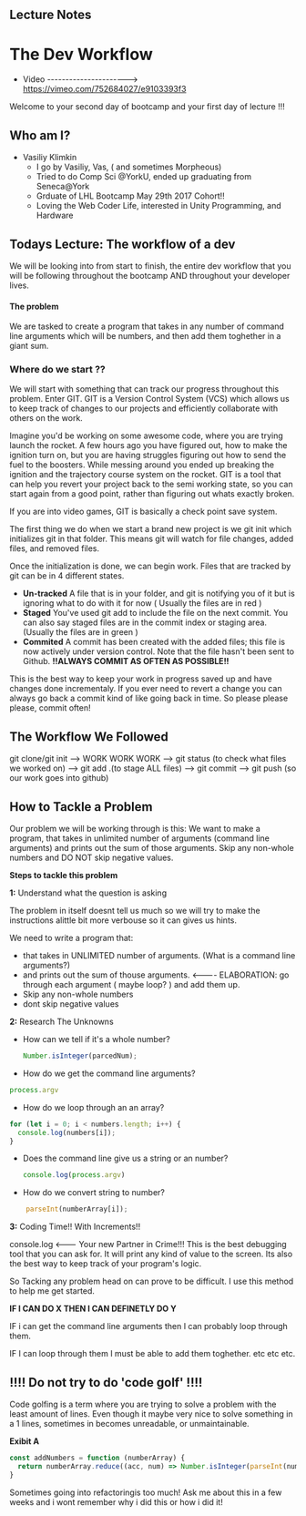 ## Lecture Notes

# The Dev Workflow
- Video ----------------------> https://vimeo.com/752684027/e9103393f3

Welcome to your second day of bootcamp and your first day of lecture !!!

## Who am I?
- Vasiliy Klimkin
  - I go by Vasiliy, Vas, ( and sometimes Morpheous)
  - Tried to do Comp Sci @YorkU, ended up graduating from Seneca@York
  - Grduate of LHL Bootcamp May 29th 2017 Cohort!!
  - Loving the Web Coder Life, interested in Unity Programming, and Hardware


## Todays Lecture: The workflow of a dev
We will be looking into from start to finish, the entire dev workflow that you will be following throughout the bootcamp AND throughout your developer lives.

#### The problem
We are tasked to create a program that takes in any number of command line arguments which will be numbers, and then add them toghether in a giant sum.

### Where do we start ??
We will start with something that can track our progress throughout this problem. Enter GIT. GIT is a Version Control System (VCS) which allows us to keep track of changes to our projects and efficiently collaborate with others on the work.

Imagine you'd be working on some awesome code, where you are trying launch the rocket. A few hours ago you have figured out, how to make the ignition turn on, but you are having struggles figuring out how to send the fuel to the boosters. While messing around you ended up breaking the ignition and the trajectory course system on the rocket. GIT is a tool that can help you revert your project back to the semi working state, so you can start again from a good point, rather than figuring out whats exactly broken.

If you are into video games, GIT is basically a check point save system.

The first thing we do when we start a brand new project is we git init which initializes git in that folder. This means git will watch for file changes, added files, and removed files.

Once the initialization is done, we can begin work. Files that are tracked by git can be in 4 different states.

- **Un-tracked** A file that is in your folder, and git is notifying you of it but is ignoring what to do with it for now ( Usually the files are in red )
- **Staged** You've used git add to include the file on the next commit. You can also say staged files are in the commit index or staging area. (Usually the files are in green )
- **Commited** A commit has been created with the added files; this file is now actively under version control. Note that the file hasn't been sent to Github.
**!!ALWAYS COMMIT AS OFTEN AS POSSIBLE!!**

This is the best way to keep your work in progress saved up and have changes done incrementaly. If you ever need to revert a change you can always go back a commit kind of like going back in time. So please please please, commit often!

## The Workflow We Followed
git clone/git init --> WORK WORK WORK --> git status (to check what files we worked on) --> git add .(to stage ALL files) --> git commit --> git push (so our work goes into github)

## How to Tackle a Problem
Our problem we will be working through is this: We want to make a program, that takes in unlimited number of arguments (command line arguments) and prints out the sum of those arguments. Skip any non-whole numbers and DO NOT skip negative values.

**Steps to tackle this problem**

**1:** Understand what the question is asking

The problem in itself doesnt tell us much so we will try to make the instructions alittle bit more verbouse so it can gives us hints.

We need to write a program that:

- that takes in UNLIMITED number of arguments. (What is a command line arguments?)
- and prints out the sum of thouse arguments. <---- ELABORATION: go through each argument ( maybe loop? ) and add them up.
- Skip any non-whole numbers
- dont skip negative values

**2:** Research The Unknowns

- How can we tell if it's a whole number?

  ```js
  Number.isInteger(parcedNum);
  ```
- How do we get the command line arguments?
```js
process.argv
```
- How do we loop through an an array?
```js
for (let i = 0; i < numbers.length; i++) {
  console.log(numbers[i]);
}
```
- Does the command line give us a string or an number?
    ```js
    console.log(process.argv)
    ```
- How do we convert string to number?
```js
    parseInt(numberArray[i]);
```
**3:** Coding Time!! With Increments!!

console.log <--- Your new Partner in Crime!!! This is the best debugging tool that you can ask for. It will print any kind of value to the screen. Its also the best way to keep track of your program's logic.

So Tacking any problem head on can prove to be difficult. I use this method to help me get started.

**IF I CAN DO X THEN I CAN DEFINETLY DO Y**

IF i can get the command line arguments then I can probably loop through them.

IF I can loop through them I must be able to add them toghether. etc etc etc.

## !!!! Do not try to do 'code golf' !!!! ##

Code golfing is a term where you are trying to solve a problem with the least amount of lines. Even though it maybe very nice to solve something in a 1 lines, sometimes in becomes unreadable, or unmaintainable.

**Exibit A**
```js
const addNumbers = function (numberArray) {
  return numberArray.reduce((acc, num) => Number.isInteger(parseInt(num)) ? parseInt(num) + parseInt(acc) : acc);
}
```
Sometimes going into refactoringis too much! Ask me about this in a few weeks and i wont remember why i did this or how i did it!